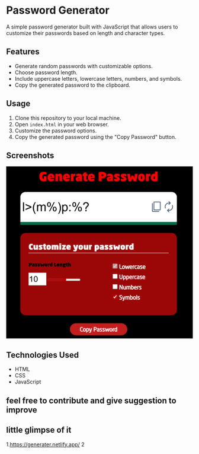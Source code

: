 # Password Generator

A simple password generator built with JavaScript that allows users to customize their passwords based on length and character types.

## Features

- Generate random passwords with customizable options.
- Choose password length.
- Include uppercase letters, lowercase letters, numbers, and symbols.
- Copy the generated password to the clipboard.

## Usage

1. Clone this repository to your local machine.
2. Open `index.html` in your web browser.
3. Customize the password options.
4. Copy the generated password using the "Copy Password" button.

## Screenshots

![image-2](./image.png)

## Technologies Used

- HTML
- CSS
- JavaScript

## feel free to contribute and give suggestion to improve
## little glimpse of it
1.https://generater.netlify.app/
2
